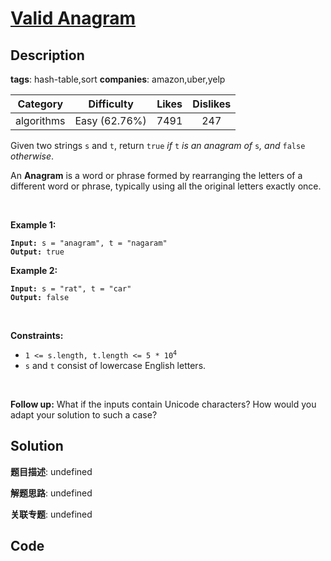 # [Valid Anagram](https://leetcode.com/problems/valid-anagram/description/)

## Description

**tags**: hash-table,sort
**companies**: amazon,uber,yelp

| Category | Difficulty | Likes | Dislikes |
| :------: | :--------: | :---: | :------: |
| algorithms | Easy (62.76%) | 7491 | 247 |

<p>Given two strings <code>s</code> and <code>t</code>, return <code>true</code> <em>if</em> <code>t</code> <em>is an anagram of</em> <code>s</code><em>, and</em> <code>false</code> <em>otherwise</em>.</p>

<p>An <strong>Anagram</strong> is a word or phrase formed by rearranging the letters of a different word or phrase, typically using all the original letters exactly once.</p>

<p>&nbsp;</p>
<p><strong class="example">Example 1:</strong></p>
<pre><code><strong>Input:</strong> s = "anagram", t = "nagaram"
<strong>Output:</strong> true</code></pre><p><strong class="example">Example 2:</strong></p>
<pre><code><strong>Input:</strong> s = "rat", t = "car"
<strong>Output:</strong> false</code></pre>
<p>&nbsp;</p>
<p><strong>Constraints:</strong></p>

<ul>
	<li><code>1 &lt;= s.length, t.length &lt;= 5 * 10<sup>4</sup></code></li>
	<li><code>s</code> and <code>t</code> consist of lowercase English letters.</li>
</ul>

<p>&nbsp;</p>
<p><strong>Follow up:</strong> What if the inputs contain Unicode characters? How would you adapt your solution to such a case?</p>



## Solution

**题目描述**: undefined

**解题思路**: undefined

**关联专题**: undefined

## Code